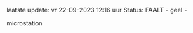 laatste update: 
vr 22-09-2023 12:16   uur 
Status: FAALT - geel - 
<div class="service Y">microstation</div>